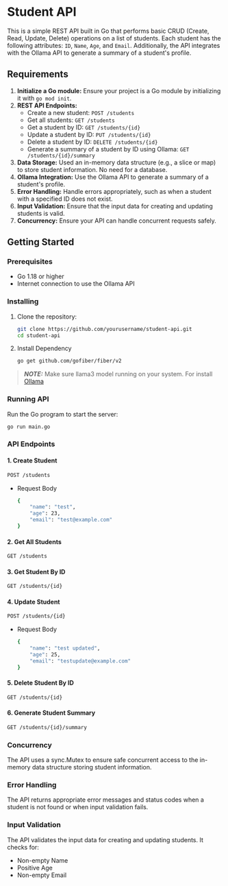 # Student API

This is a simple REST API built in Go that performs basic CRUD (Create, Read, Update, Delete) operations on a list of students. Each student has the following attributes: `ID`, `Name`, `Age`, and `Email`. Additionally, the API integrates with the Ollama API to generate a summary of a student's profile.

## Requirements

1. **Initialize a Go module:** Ensure your project is a Go module by initializing it with `go mod init`.
2. **REST API Endpoints:**
   - Create a new student: `POST /students`
   - Get all students: `GET /students`
   - Get a student by ID: `GET /students/{id}`
   - Update a student by ID: `PUT /students/{id}`
   - Delete a student by ID: `DELETE /students/{id}`
   - Generate a summary of a student by ID using Ollama: `GET /students/{id}/summary`
3. **Data Storage:** Used an in-memory data structure (e.g., a slice or map) to store student information. No need for a database.
4. **Ollama Integration:** Use the Ollama API to generate a summary of a student's profile.
5. **Error Handling:** Handle errors appropriately, such as when a student with a specified ID does not exist.
6. **Input Validation:** Ensure that the input data for creating and updating students is valid.
7. **Concurrency:** Ensure your API can handle concurrent requests safely.

## Getting Started

### Prerequisites

- Go 1.18 or higher
- Internet connection to use the Ollama API

### Installing

1. Clone the repository:

   ```sh
   git clone https://github.com/yourusername/student-api.git
   cd student-api
   ```

2. Install Dependency

    ```sh
   go get github.com/gofiber/fiber/v2
   ```

> **_NOTE:_** Make sure llama3 model running on your system. For install [Ollama](https://github.com/ollama/ollama/blob/main/README.md)


### Running API

Run the Go program to start the server:

```sh
go run main.go
```

### API Endpoints

#### 1. Create Student

```sh
POST /students
```

- Request Body

    ```sh
    {
        "name": "test",
        "age": 23,
        "email": "test@example.com"
    }
    ```

#### 2. Get All Students

```sh
GET /students
```

#### 3. Get Student By ID

```sh
GET /students/{id}
```

#### 4. Update Student

```sh
POST /students/{id}
```

- Request Body

    ```sh
    {
        "name": "test updated",
        "age": 25,
        "email": "testupdate@example.com"
    }
    ```

#### 5. Delete Student By ID

```sh
GET /students/{id}
```

#### 6. Generate Student Summary

```sh
GET /students/{id}/summary
```


### Concurrency

The API uses a sync.Mutex to ensure safe concurrent access to the in-memory data structure storing student information.

### Error Handling

The API returns appropriate error messages and status codes when a student is not found or when input validation fails.

### Input Validation

The API validates the input data for creating and updating students. It checks for:

- Non-empty Name
- Positive Age
- Non-empty Email